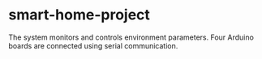 # smart-home-project
The system monitors and controls environment parameters. Four Arduino boards are connected using serial communication.
